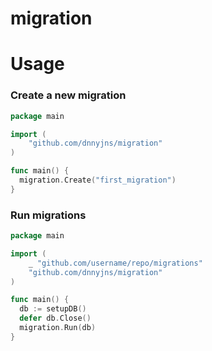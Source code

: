 # migration

# Usage

### Create a new migration

```go
package main

import (
	"github.com/dnnyjns/migration"
)

func main() {
  migration.Create("first_migration")
}
```

### Run migrations

```go
package main

import (
	_ "github.com/username/repo/migrations"
	"github.com/dnnyjns/migration"
)

func main() {
  db := setupDB()
  defer db.Close()
  migration.Run(db)
}
```
